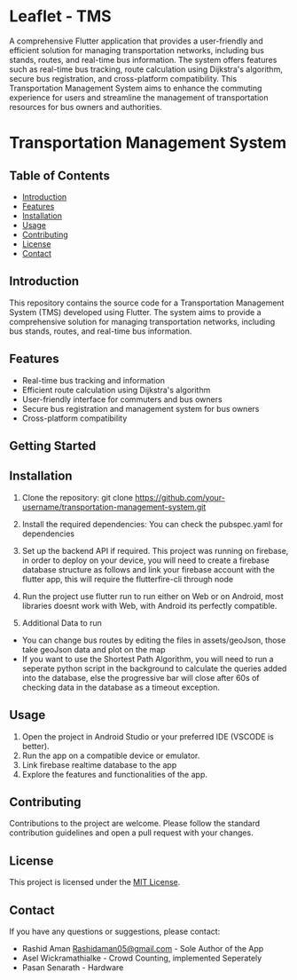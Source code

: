 # Leaflet - TMS

A comprehensive Flutter application that provides a user-friendly and efficient solution for managing transportation networks, including bus stands, routes, and real-time bus information. The system offers features such as real-time bus tracking, route calculation using Dijkstra's algorithm, secure bus registration, and cross-platform compatibility. This Transportation Management System aims to enhance the commuting experience for users and streamline the management of transportation resources for bus owners and authorities.

# Transportation Management System

## Table of Contents
- [Introduction](#introduction)
- [Features](#features)
- [Installation](#installation)
- [Usage](#usage)
- [Contributing](#contributing)
- [License](#license)
- [Contact](#contact)

## Introduction
This repository contains the source code for a Transportation Management System (TMS) developed using Flutter. The system aims to provide a comprehensive solution for managing transportation networks, including bus stands, routes, and real-time bus information.

## Features
- Real-time bus tracking and information
- Efficient route calculation using Dijkstra's algorithm
- User-friendly interface for commuters and bus owners
- Secure bus registration and management system for bus owners
- Cross-platform compatibility

## Getting Started

## Installation
1. Clone the repository:
git clone https://github.com/your-username/transportation-management-system.git

2. Install the required dependencies:
You can check the pubspec.yaml for dependencies

3. Set up the backend API if required.
This project was running on firebase, in order to deploy on your device, you will need to create a firebase database structure as follows and link your firebase account with the flutter app, this will require the flutterfire-cli through node

4. Run the project
use flutter run to run either on Web or on Android, most libraries doesnt work with Web, with Android its perfectly compatible.

5. Additional Data to run
- You can change bus routes by editing the files in assets/geoJson, those take geoJson data and plot on the map
- If you want to use the Shortest Path Algorithm, you will need to run a seperate python script in the background to calculate the queries added into the database, else the progressive bar will close after 60s of checking data in the database as a timeout exception.

## Usage
1. Open the project in Android Studio or your preferred IDE (VSCODE is better).
2. Run the app on a compatible device or emulator.
3. Link firebase realtime database to the app
4. Explore the features and functionalities of the app.

## Contributing
Contributions to the project are welcome. Please follow the standard contribution guidelines and open a pull request with your changes.

## License
This project is licensed under the [MIT License](LICENSE).

## Contact
If you have any questions or suggestions, please contact:
- Rashid Aman <Rashidaman05@gmail.com> - Sole Author of the App
- Asel Wickramathialke - Crowd Counting, implemented Seperately
- Pasan Senarath - Hardware 
